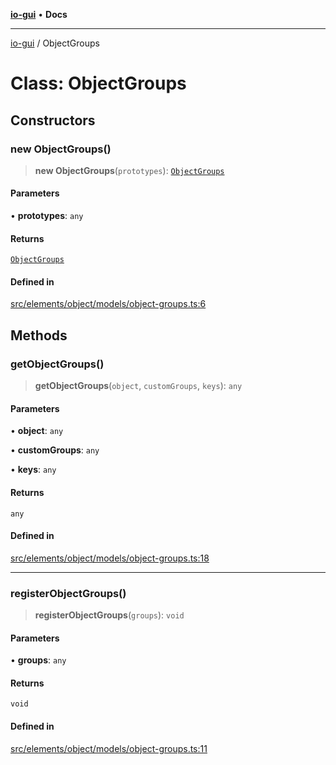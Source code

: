 [**io-gui**](../README.md) • **Docs**

***

[io-gui](../README.md) / ObjectGroups

# Class: ObjectGroups

## Constructors

### new ObjectGroups()

> **new ObjectGroups**(`prototypes`): [`ObjectGroups`](ObjectGroups.md)

#### Parameters

• **prototypes**: `any`

#### Returns

[`ObjectGroups`](ObjectGroups.md)

#### Defined in

[src/elements/object/models/object-groups.ts:6](https://github.com/io-gui/io/blob/main/src/elements/object/models/object-groups.ts#L6)

## Methods

### getObjectGroups()

> **getObjectGroups**(`object`, `customGroups`, `keys`): `any`

#### Parameters

• **object**: `any`

• **customGroups**: `any`

• **keys**: `any`

#### Returns

`any`

#### Defined in

[src/elements/object/models/object-groups.ts:18](https://github.com/io-gui/io/blob/main/src/elements/object/models/object-groups.ts#L18)

***

### registerObjectGroups()

> **registerObjectGroups**(`groups`): `void`

#### Parameters

• **groups**: `any`

#### Returns

`void`

#### Defined in

[src/elements/object/models/object-groups.ts:11](https://github.com/io-gui/io/blob/main/src/elements/object/models/object-groups.ts#L11)
